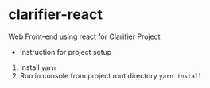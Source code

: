 # clarifier-react
Web Front-end using react for Clarifier Project

* Instruction for project setup
1) Install `yarn`
2) Run in console from project root directory `yarn install`
